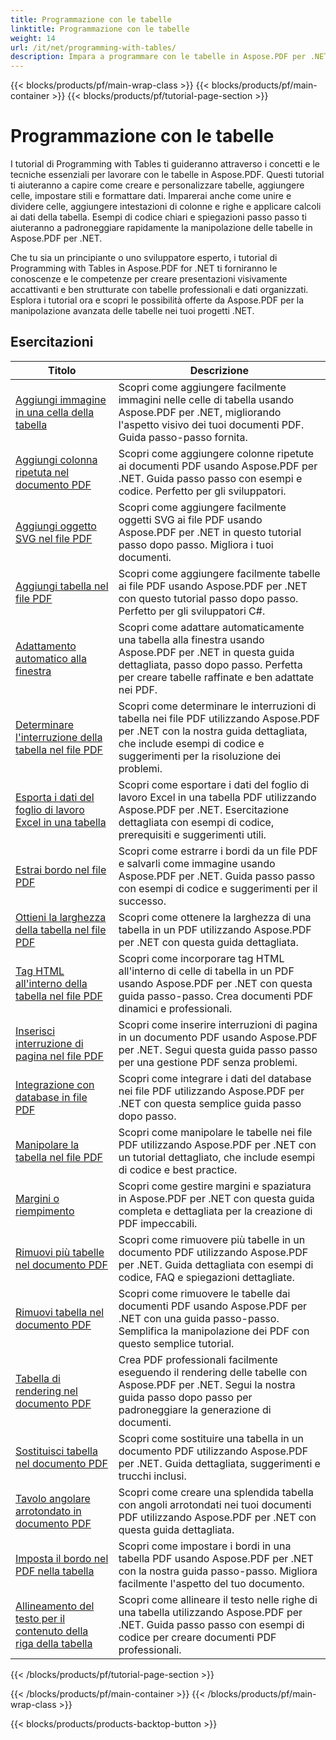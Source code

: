 ```yaml
---
title: Programmazione con le tabelle
linktitle: Programmazione con le tabelle
weight: 14
url: /it/net/programming-with-tables/
description: Impara a programmare con le tabelle in Aspose.PDF per .NET con tutorial passo dopo passo.
---
```


{{< blocks/products/pf/main-wrap-class >}}
{{< blocks/products/pf/main-container >}}
{{< blocks/products/pf/tutorial-page-section >}}

# Programmazione con le tabelle

I tutorial di Programming with Tables ti guideranno attraverso i concetti e le tecniche essenziali per lavorare con le tabelle in Aspose.PDF. Questi tutorial ti aiuteranno a capire come creare e personalizzare tabelle, aggiungere celle, impostare stili e formattare dati. Imparerai anche come unire e dividere celle, aggiungere intestazioni di colonne e righe e applicare calcoli ai dati della tabella. Esempi di codice chiari e spiegazioni passo passo ti aiuteranno a padroneggiare rapidamente la manipolazione delle tabelle in Aspose.PDF per .NET.

Che tu sia un principiante o uno sviluppatore esperto, i tutorial di Programming with Tables in Aspose.PDF for .NET ti forniranno le conoscenze e le competenze per creare presentazioni visivamente accattivanti e ben strutturate con tabelle professionali e dati organizzati. Esplora i tutorial ora e scopri le possibilità offerte da Aspose.PDF per la manipolazione avanzata delle tabelle nei tuoi progetti .NET.

## Esercitazioni
| Titolo | Descrizione |
| --- | --- | 
| [Aggiungi immagine in una cella della tabella](./add-image-in-a-table-cell/) | Scopri come aggiungere facilmente immagini nelle celle di tabella usando Aspose.PDF per .NET, migliorando l'aspetto visivo dei tuoi documenti PDF. Guida passo-passo fornita. |  
| [Aggiungi colonna ripetuta nel documento PDF](./add-repeating-column/) | Scopri come aggiungere colonne ripetute ai documenti PDF usando Aspose.PDF per .NET. Guida passo passo con esempi e codice. Perfetto per gli sviluppatori. |  
| [Aggiungi oggetto SVG nel file PDF](./add-svg-object/) | Scopri come aggiungere facilmente oggetti SVG ai file PDF usando Aspose.PDF per .NET in questo tutorial passo dopo passo. Migliora i tuoi documenti. |  
| [Aggiungi tabella nel file PDF](./add-table/) | Scopri come aggiungere facilmente tabelle ai file PDF usando Aspose.PDF per .NET con questo tutorial passo dopo passo. Perfetto per gli sviluppatori C#. |  
| [Adattamento automatico alla finestra](./auto-fit-to-window/) | Scopri come adattare automaticamente una tabella alla finestra usando Aspose.PDF per .NET in questa guida dettagliata, passo dopo passo. Perfetta per creare tabelle raffinate e ben adattate nei PDF. |  
| [Determinare l'interruzione della tabella nel file PDF](./determine-table-break/) | Scopri come determinare le interruzioni di tabella nei file PDF utilizzando Aspose.PDF per .NET con la nostra guida dettagliata, che include esempi di codice e suggerimenti per la risoluzione dei problemi. |  
| [Esporta i dati del foglio di lavoro Excel in una tabella](./export-excel-worksheet-data-to-table/) | Scopri come esportare i dati del foglio di lavoro Excel in una tabella PDF utilizzando Aspose.PDF per .NET. Esercitazione dettagliata con esempi di codice, prerequisiti e suggerimenti utili. |  
| [Estrai bordo nel file PDF](./extract-border/) | Scopri come estrarre i bordi da un file PDF e salvarli come immagine usando Aspose.PDF per .NET. Guida passo passo con esempi di codice e suggerimenti per il successo. |  
| [Ottieni la larghezza della tabella nel file PDF](./get-table-width/) | Scopri come ottenere la larghezza di una tabella in un PDF utilizzando Aspose.PDF per .NET con questa guida dettagliata. |  
| [Tag HTML all'interno della tabella nel file PDF](./html-tags-inside-table/) | Scopri come incorporare tag HTML all'interno di celle di tabella in un PDF usando Aspose.PDF per .NET con questa guida passo-passo. Crea documenti PDF dinamici e professionali. |  
| [Inserisci interruzione di pagina nel file PDF](./insert-page-break/) | Scopri come inserire interruzioni di pagina in un documento PDF usando Aspose.PDF per .NET. Segui questa guida passo passo per una gestione PDF senza problemi. |  
| [Integrazione con database in file PDF](./integrate-with-database/) | Scopri come integrare i dati del database nei file PDF utilizzando Aspose.PDF per .NET con questa semplice guida passo dopo passo. |  
| [Manipolare la tabella nel file PDF](./manipulate-table/) | Scopri come manipolare le tabelle nei file PDF utilizzando Aspose.PDF per .NET con un tutorial dettagliato, che include esempi di codice e best practice. |  
| [Margini o riempimento](./margins-or-padding/) | Scopri come gestire margini e spaziatura in Aspose.PDF per .NET con questa guida completa e dettagliata per la creazione di PDF impeccabili. |  
| [Rimuovi più tabelle nel documento PDF](./remove-multiple-tables/) | Scopri come rimuovere più tabelle in un documento PDF utilizzando Aspose.PDF per .NET. Guida dettagliata con esempi di codice, FAQ e spiegazioni dettagliate. |  
| [Rimuovi tabella nel documento PDF](./remove-table/) | Scopri come rimuovere le tabelle dai documenti PDF usando Aspose.PDF per .NET con una guida passo-passo. Semplifica la manipolazione dei PDF con questo semplice tutorial. |  
| [Tabella di rendering nel documento PDF](./render-table/) | Crea PDF professionali facilmente eseguendo il rendering delle tabelle con Aspose.PDF per .NET. Segui la nostra guida passo dopo passo per padroneggiare la generazione di documenti. |  
| [Sostituisci tabella nel documento PDF](./replace-table/) | Scopri come sostituire una tabella in un documento PDF utilizzando Aspose.PDF per .NET. Guida dettagliata, suggerimenti e trucchi inclusi. |  
| [Tavolo angolare arrotondato in documento PDF](./rounded-corner-table/) | Scopri come creare una splendida tabella con angoli arrotondati nei tuoi documenti PDF utilizzando Aspose.PDF per .NET con questa guida dettagliata. |  
| [Imposta il bordo nel PDF nella tabella](./set-border/) | Scopri come impostare i bordi in una tabella PDF usando Aspose.PDF per .NET con la nostra guida passo-passo. Migliora facilmente l'aspetto del tuo documento. |  
| [Allineamento del testo per il contenuto della riga della tabella](./text-alignment-for-table-row-content/) | Scopri come allineare il testo nelle righe di una tabella utilizzando Aspose.PDF per .NET. Guida passo passo con esempi di codice per creare documenti PDF professionali. |  
{{< /blocks/products/pf/tutorial-page-section >}}

{{< /blocks/products/pf/main-container >}}
{{< /blocks/products/pf/main-wrap-class >}}

{{< blocks/products/products-backtop-button >}}

